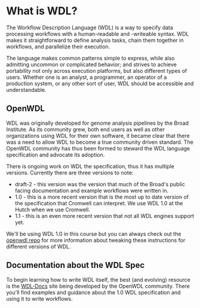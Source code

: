 

# What is WDL?
The Workflow Description Language (WDL) is a way to specify data processing workflows with a human-readable and -writeable syntax. WDL makes it straightforward to define analysis tasks, chain them together in workflows, and parallelize their execution. 

The language makes common patterns simple to express, while also admitting uncommon or complicated behavior; and strives to achieve portability not only across execution platforms, but also different types of users. Whether one is an analyst, a programmer, an operator of a production system, or any other sort of user, WDL should be accessible and understandable.

## OpenWDL

WDL was originally developed for genome analysis pipelines by the Broad Institute. As its community grew, both end users as well as other organizations using WDL for their own software, it became clear that there was a need to allow WDL to become a true community driven standard. The OpenWDL community has thus been formed to steward the WDL language specification and advocate its adoption.

There is ongoing work on WDL the specification, thus it has multiple versions.  Currently there are three versions to note:
- draft-2 - this version was the version that much of the Broad's public facing documentation and example workflows were written in. 
- 1.0 - this is a more recent version that is the most up to date version of the specification that Cromwell can interpret.  We use WDL 1.0 at the Hutch when we use Cromwell.
- 1.1 - this is an even more recent version that not all WDL engines support yet. 

We'll be using WDL 1.0 in this course but you can always check out the [openwdl repo](https://github.com/openwdl/wdl) for more information about tweaking these instructions for different versions of WDL.  


## Documentation about the WDL Spec

To begin learning how to write WDL itself, the best (and evolving) resource is the [WDL-Docs](https://wdl-docs.readthedocs.io/en/stable/) site being developed by the OpenWDL community.  There you'll find examples and guidance about the 1.0 WDL specification and using it to write workflows.  






